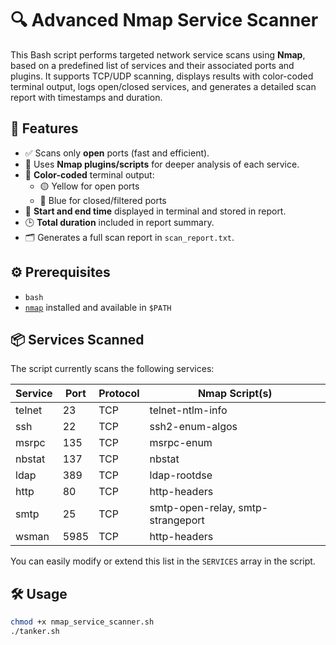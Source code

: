 # 🔍 Advanced Nmap Service Scanner

This Bash script performs targeted network service scans using **Nmap**, based on a predefined list of services and their associated ports and plugins. It supports TCP/UDP scanning, displays results with color-coded terminal output, logs open/closed services, and generates a detailed scan report with timestamps and duration.

## 🚀 Features

- ✅ Scans only **open** ports (fast and efficient).
- 📜 Uses **Nmap plugins/scripts** for deeper analysis of each service.
- 🎨 **Color-coded** terminal output:
  - 🟡 Yellow for open ports
  - 🔵 Blue for closed/filtered ports
- 📅 **Start and end time** displayed in terminal and stored in report.
- 🕒 **Total duration** included in report summary.
- 🗂️ Generates a full scan report in `scan_report.txt`.

## ⚙️ Prerequisites

- `bash`
- [`nmap`](https://nmap.org/) installed and available in `$PATH`

## 📦 Services Scanned

The script currently scans the following services:

| Service | Port | Protocol | Nmap Script(s)              |
|---------|------|----------|-----------------------------|
| telnet  | 23   | TCP      | telnet-ntlm-info            |
| ssh     | 22   | TCP      | ssh2-enum-algos             |
| msrpc   | 135  | TCP      | msrpc-enum                  |
| nbstat  | 137  | TCP      | nbstat                      |
| ldap    | 389  | TCP      | ldap-rootdse                |
| http    | 80   | TCP      | http-headers                |
| smtp    | 25   | TCP      | smtp-open-relay, smtp-strangeport |
| wsman   | 5985 | TCP      | http-headers                |

You can easily modify or extend this list in the `SERVICES` array in the script.

## 🛠️ Usage

```bash
chmod +x nmap_service_scanner.sh
./tanker.sh
